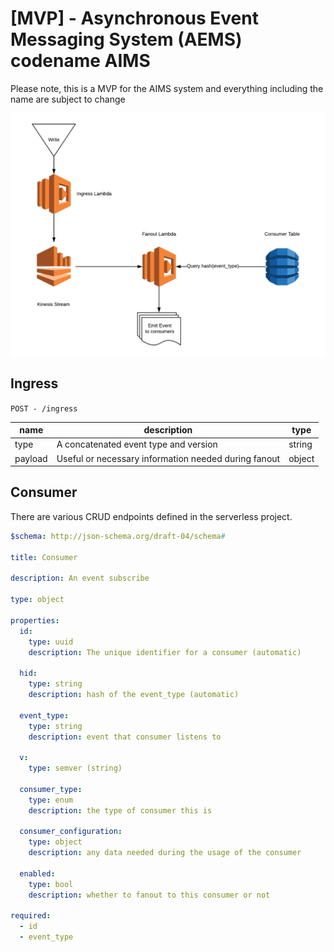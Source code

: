 

# [MVP] - Asynchronous Event Messaging System (AEMS) codename AIMS

Please note, this is a MVP for the AIMS system and everything including the name are subject to change

![Flow](event_system_mvp.png)

## Ingress
`POST - /ingress`

| name | description | type |
|--|--|--|
| type | A concatenated event type and version | string |
| payload | Useful or necessary information needed during fanout | object |


## Consumer

There are various CRUD endpoints defined in the serverless project. 

```yaml
$schema: http://json-schema.org/draft-04/schema#

title: Consumer

description: An event subscribe

type: object

properties: 
  id:
    type: uuid
    description: The unique identifier for a consumer (automatic)

  hid:
    type: string
    description: hash of the event_type (automatic)

  event_type:
    type: string
    description: event that consumer listens to

  v:
    type: semver (string)

  consumer_type: 
    type: enum
    description: the type of consumer this is

  consumer_configuration:
    type: object
    description: any data needed during the usage of the consumer

  enabled:
    type: bool
    description: whether to fanout to this consumer or not

required:
  - id
  - event_type
```